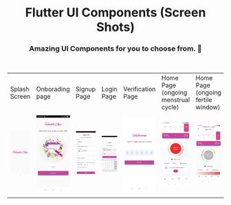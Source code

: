 <h1 align=center> Flutter UI Components (Screen Shots) </h1>
<h3 align=center> Amazing UI Components for you to choose from. 📜 </h3>
<br>
<table>
<tr>
  <td>Splash Screen</td>
  <td>Onborading page</td>
  <td>Signup Page</td>
  <td>Login Page</td>
  <td>Verification Page</td>
  <td>Home Page (ongoing menstrual cycle)</td>
  <td>Home Page (ongoing fertile window)</td>
  <td>Side menu</td>
  <td>Stories page</td>
  <td>Calendar Page</td>
  <td>Period logs</td>
  <td>Period logs</td>
  <td>History Page</td>
  <td>Downloaded PDF</td>
  <td>Logout popup</td>
  </tr>
  <tr>
    <td><img src="images/Screenshots/splash screen.jpg"></td>
    <td><img src="images/Screenshots/onbording2.jpg"></td>
    <td><img src="images/Screenshots/signup.jpg" ></td>
    <td><img src="images/Screenshots/login.jpg" ></td>
    <td><img src="images/Screenshots/otpentered.jpg" ></td>
    <td><img src="images/Screenshots/homescreenred.jpg" ></td>
    <td><img src="images/Screenshots/homepage2.jpg" ></td>
    <td><img src="images/Screenshots/beforeeditdrawer.jpg" ></td> 
    <td><img src="images/Screenshots/stories.jpg" ></td>
    <td><img src="images/Screenshots/calendarpage.jpg" ></td>
    <td><img src="images/Screenshots/periodlogpage.jpg"></td> 
    <td><img src="images/Screenshots/savelog.jpg" ></td> 
    <td><img src="images/Screenshots/historypage.jpg" ></td> 
    <td><img src="images/Screenshots/pdf.jpg" ></td> 
    <td><img src="images/Screenshots/logoutpopup.jpg"></td> 
  </tr>
  </table>